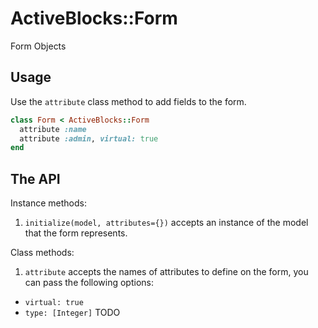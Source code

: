 # ActiveBlocks::Form
Form Objects

## Usage

Use the `attribute` class method to add fields to the form.

```ruby
class Form < ActiveBlocks::Form
  attribute :name
  attribute :admin, virtual: true
end
```

## The API

Instance methods:
1. `initialize(model, attributes={})` accepts an instance of the model that the form represents. 

Class methods:
1. `attribute` accepts the names of attributes to define on the form, you can pass the following options: 
- `virtual: true` 
- `type: [Integer]` TODO
